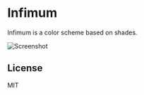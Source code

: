 Infimum
=======
Infimum is a color scheme based on shades.

![Screenshot](http://static.misfra.me/images/posts/syntax-highlighting/syntax.png)

License
---
MIT


